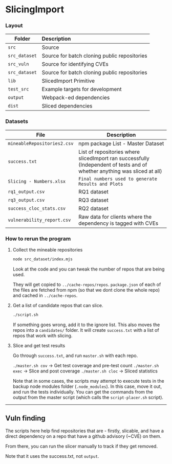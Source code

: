 # SlicingImport




### Layout


| Folder        | Description                                  |
| ------------- | :------------------------------------------- |
| `src`         | Source                                       |
| `src_dataset` | Source for batch cloning public repositories |
| `src_vuln` | Source for identifying CVEs |
| `src_dataset` | Source for batch cloning public repositories |
| `lib` | SlicedImport Primitive |
| `test_src`    | Example targets for development              |
| `output`      | Webpack-ed dependencies                      |
| `dist`        | Sliced dependencies                          |


### Datasets

| File                        | Description                                                                                                               |
| --------------------------- | ------------------------------------------------------------------------------------------------------------------------- |
| `mineableRepositories2.csv` | npm package List - Master Dataset                                                                                         |
| `success.txt`               | List of repositories where slicedImport ran successfully (Independent of tests and of whether anything was sliced at all) |
| `Slicing - Numbers.xlsx`    | `Final numbers used to generate Results and Plots`                                                                        |
| `rq1_output.csv`            | RQ1 dataset                                                                                                               |
| `rq3_output.csv`            | RQ3 dataset                                                                                                               |
| `success_cloc_stats.csv`    | RQ2 dataset                                                                                                               |
| `vulnerability_report.csv` | Raw data for clients where the dependency is tagged with CVEs |


### How to rerun the program

1. Collect the mineable repositories

    ```bash
    node src_dataset/index.mjs
    ```

    Look at the code and you can tweak the number of repos that are being used.
    
    They will get copied to `../cache-repos/repos`.
    `package.json` of each of the files are fetched from npm (so that we dont clone the whole repo) and cached in `../cache-repos`.
2. Get a list of candidate repos that can slice.

    ```bash
    ./script.sh
    ```

    If something goes wrong, add it to the ignore list.
    This also moves the repos into a `candidates/` folder.
    It will create `success.txt` with a list of repos that work with slicing.

3. Slice and get test results

    Go through `success.txt`, and run `master.sh` with each repo.

    `./master.sh cov` -> Get test coverage and pre-test count
    `./master.sh exec` -> Slice and post coverage
    `./master.sh cloc` -> Sliced statistics


    Note that in some cases, the scripts may attempt to execute tests in the backup node modules folder (`.node_modules`). In this case, move it out, and run the tests individually. You can get the commands from the output from the master script (which calls the `script-placer.sh` script).



---

## Vuln finding

The scripts here help find repositories that are - firstly, slicable, and have a direct dependency on a repo that have a github advisory (~CVE) on them. 

From there, you can run the slicer manually to track if they get removed.

Note that it uses the success.txt, not `output`. 
